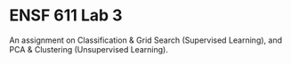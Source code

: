 # ENSF 611 Lab 3

An assignment on Classification & Grid Search (Supervised Learning), and PCA & Clustering (Unsupervised Learning).
